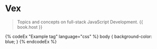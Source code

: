 # Vex

>Topics and concepts on full-stack JavaScript Development.
 {{ book.host }}
 
 {% codeEx "Example tag" language="css" %}
body {
  background-color: blue;
}
{% endcodeEx %}